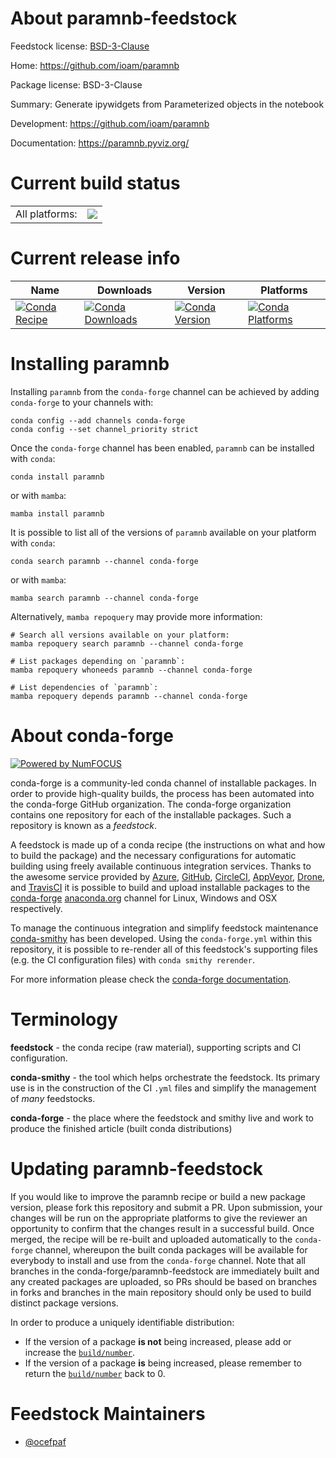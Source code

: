 About paramnb-feedstock
=======================

Feedstock license: [BSD-3-Clause](https://github.com/conda-forge/paramnb-feedstock/blob/main/LICENSE.txt)

Home: https://github.com/ioam/paramnb

Package license: BSD-3-Clause

Summary: Generate ipywidgets from Parameterized objects in the notebook

Development: https://github.com/ioam/paramnb

Documentation: https://paramnb.pyviz.org/

Current build status
====================


<table><tr><td>All platforms:</td>
    <td>
      <a href="https://dev.azure.com/conda-forge/feedstock-builds/_build/latest?definitionId=5666&branchName=main">
        <img src="https://dev.azure.com/conda-forge/feedstock-builds/_apis/build/status/paramnb-feedstock?branchName=main">
      </a>
    </td>
  </tr>
</table>

Current release info
====================

| Name | Downloads | Version | Platforms |
| --- | --- | --- | --- |
| [![Conda Recipe](https://img.shields.io/badge/recipe-paramnb-green.svg)](https://anaconda.org/conda-forge/paramnb) | [![Conda Downloads](https://img.shields.io/conda/dn/conda-forge/paramnb.svg)](https://anaconda.org/conda-forge/paramnb) | [![Conda Version](https://img.shields.io/conda/vn/conda-forge/paramnb.svg)](https://anaconda.org/conda-forge/paramnb) | [![Conda Platforms](https://img.shields.io/conda/pn/conda-forge/paramnb.svg)](https://anaconda.org/conda-forge/paramnb) |

Installing paramnb
==================

Installing `paramnb` from the `conda-forge` channel can be achieved by adding `conda-forge` to your channels with:

```
conda config --add channels conda-forge
conda config --set channel_priority strict
```

Once the `conda-forge` channel has been enabled, `paramnb` can be installed with `conda`:

```
conda install paramnb
```

or with `mamba`:

```
mamba install paramnb
```

It is possible to list all of the versions of `paramnb` available on your platform with `conda`:

```
conda search paramnb --channel conda-forge
```

or with `mamba`:

```
mamba search paramnb --channel conda-forge
```

Alternatively, `mamba repoquery` may provide more information:

```
# Search all versions available on your platform:
mamba repoquery search paramnb --channel conda-forge

# List packages depending on `paramnb`:
mamba repoquery whoneeds paramnb --channel conda-forge

# List dependencies of `paramnb`:
mamba repoquery depends paramnb --channel conda-forge
```


About conda-forge
=================

[![Powered by
NumFOCUS](https://img.shields.io/badge/powered%20by-NumFOCUS-orange.svg?style=flat&colorA=E1523D&colorB=007D8A)](https://numfocus.org)

conda-forge is a community-led conda channel of installable packages.
In order to provide high-quality builds, the process has been automated into the
conda-forge GitHub organization. The conda-forge organization contains one repository
for each of the installable packages. Such a repository is known as a *feedstock*.

A feedstock is made up of a conda recipe (the instructions on what and how to build
the package) and the necessary configurations for automatic building using freely
available continuous integration services. Thanks to the awesome service provided by
[Azure](https://azure.microsoft.com/en-us/services/devops/), [GitHub](https://github.com/),
[CircleCI](https://circleci.com/), [AppVeyor](https://www.appveyor.com/),
[Drone](https://cloud.drone.io/welcome), and [TravisCI](https://travis-ci.com/)
it is possible to build and upload installable packages to the
[conda-forge](https://anaconda.org/conda-forge) [anaconda.org](https://anaconda.org/)
channel for Linux, Windows and OSX respectively.

To manage the continuous integration and simplify feedstock maintenance
[conda-smithy](https://github.com/conda-forge/conda-smithy) has been developed.
Using the ``conda-forge.yml`` within this repository, it is possible to re-render all of
this feedstock's supporting files (e.g. the CI configuration files) with ``conda smithy rerender``.

For more information please check the [conda-forge documentation](https://conda-forge.org/docs/).

Terminology
===========

**feedstock** - the conda recipe (raw material), supporting scripts and CI configuration.

**conda-smithy** - the tool which helps orchestrate the feedstock.
                   Its primary use is in the construction of the CI ``.yml`` files
                   and simplify the management of *many* feedstocks.

**conda-forge** - the place where the feedstock and smithy live and work to
                  produce the finished article (built conda distributions)


Updating paramnb-feedstock
==========================

If you would like to improve the paramnb recipe or build a new
package version, please fork this repository and submit a PR. Upon submission,
your changes will be run on the appropriate platforms to give the reviewer an
opportunity to confirm that the changes result in a successful build. Once
merged, the recipe will be re-built and uploaded automatically to the
`conda-forge` channel, whereupon the built conda packages will be available for
everybody to install and use from the `conda-forge` channel.
Note that all branches in the conda-forge/paramnb-feedstock are
immediately built and any created packages are uploaded, so PRs should be based
on branches in forks and branches in the main repository should only be used to
build distinct package versions.

In order to produce a uniquely identifiable distribution:
 * If the version of a package **is not** being increased, please add or increase
   the [``build/number``](https://docs.conda.io/projects/conda-build/en/latest/resources/define-metadata.html#build-number-and-string).
 * If the version of a package **is** being increased, please remember to return
   the [``build/number``](https://docs.conda.io/projects/conda-build/en/latest/resources/define-metadata.html#build-number-and-string)
   back to 0.

Feedstock Maintainers
=====================

* [@ocefpaf](https://github.com/ocefpaf/)

